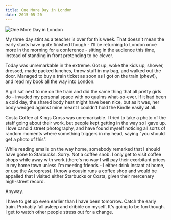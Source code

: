 ```yaml
---
title: One More Day in London
date: 2015-05-20
---
```


![One More Day in London](https://source.unsplash.com/0gkw_9fy0eQ/1600x900)

My three day stint as a teacher is over for this week. That doesn't mean the early starts have quite finished though - I'll be returning to London once more in the morning for a conference - sitting in the audience this time, instead of standing in front pretending to be clever.

Today was unremarkable in the extreme. Got up, woke the kids up, shower, dressed, made packed lunches, threw stuff in my bag, and walked out the door. Managed to buy a train ticket as soon as I got on the train (phew!), and read my book all the way into London.

A girl sat next to me on the train and did the same thing that all pretty girls do - invaded my personal space with no qualms what-so-ever. If it had been a cold day, the shared body heat might have been nice, but as it was, her body wedged against mine meant I couldn't hold the Kindle easily at all.

Costa Coffee at Kings Cross was unremarkable. I tried to take a photo of the staff going about their work, but people kept getting in the way so I gave up. I love candid street photography, and have found myself noticing all sorts of random moments where something triggers in my head, saying "you should get a photo of this".

While reading emails on the way home, somebody remarked that I should have gone to Starbucks. Sorry. Not a coffee snob. I only get to visit coffee shops while away with work (there's no way I will pay their exorbitant prices in my home town unless I'm meeting friends - I either drink instant at home, or use the Aeropress). I know a cousin runs a coffee shop and would be appalled that I visited either Starbucks or Costa, given their mercenary high-street record.

Anyway.

I have to get up even earlier than I have been tomorrow. Catch the early train. Probably fall asleep and dribble on myself. It's going to be fun though. I get to watch other people stress out for a change.
